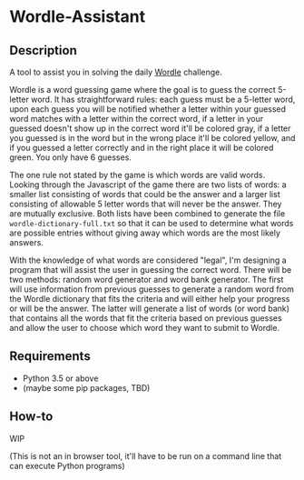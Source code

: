 # Wordle-Assistant

## Description

A tool to assist you in solving the daily [Wordle](https://www.powerlanguage.co.uk/wordle/) challenge. 

Wordle is a word guessing game where the goal is to guess the correct 5-letter word.
It has straightforward rules: each guess must be a 5-letter word, upon each guess
you will be notified whether a letter within your guessed word matches with a letter
within the correct word, if a letter in your guessed doesn't show up in the correct
word it'll be colored gray, if a letter you guessed is in the word but in the wrong
place it'll be colored yellow, and if you guessed a letter correctly and in the
right place it will be colored green. You only have 6 guesses.

The one rule not stated by the game is which words are valid words. Looking through
the Javascript of the game there are two lists of words: a smaller list consisting of
words that could be the answer and a larger list consisting of allowable 5 letter words
that will never be the answer. They are mutually exclusive. Both lists have been
combined to generate the file `wordle-dictionary-full.txt` so that it can be used to
determine what words are possible entries without giving away which words are the most
likely answers.

With the knowledge of what words are considered "legal", I'm designing a program that
will assist the user in guessing the correct word. There will be two methods: random
word generator and word bank generator. The first will use information from previous
guesses to generate a random word from the Wordle dictionary that fits the criteria
and will either help your progress or will be the answer. The latter will generate a
list of words (or word bank) that contains all the words that fit the criteria based
on previous guesses and allow the user to choose which word they want to submit to
Wordle.

## Requirements

- Python 3.5 or above
- (maybe some pip packages, TBD)

## How-to

WIP

(This is not an in browser tool, it'll have to be run on a command line that can execute Python programs)

